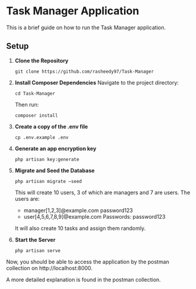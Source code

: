 # Task Manager Application

This is a brief guide on how to run the Task Manager application.

## Setup

1. **Clone the Repository**
    ```
    git clone https://github.com/rasheedy97/Task-Manager
    ```

2. **Install Composer Dependencies**
    Navigate to the project directory:
    ```
    cd Task-Manager
    ```
    Then run:
    ```
    composer install
    ```

3. **Create a copy of the .env file**
    ```
    cp .env.example .env
    ```

4. **Generate an app encryption key**
    ```
    php artisan key:generate
    ```

5. **Migrate and Seed the Database**
    ```
    php artisan migrate —seed
    ```
    This will create 10 users, 3 of which are managers and 7 are users. The users are:
    - manager[1,2,3]@example.com password123
    - user[4,5,6,7,8,9]@example.com Passwords: password123
     

    It will also create 10 tasks and assign them randomly.

6. **Start the Server**
    ```
    php artisan serve
    ```

Now, you should be able to access the application by the postman collection on http://localhost:8000.

A more detailed explanation is found in the postman collection.

